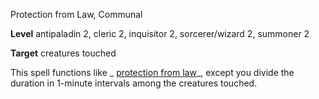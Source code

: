 Protection from Law, Communal

**Level** antipaladin 2, cleric 2, inquisitor 2, sorcerer/wizard 2, summoner 2

**Target** creatures touched

This spell functions like _ [protection from law](spells/protectionFromLaw.md#_protection-from-law)_, except you divide the duration in 1-minute intervals among the creatures touched.

